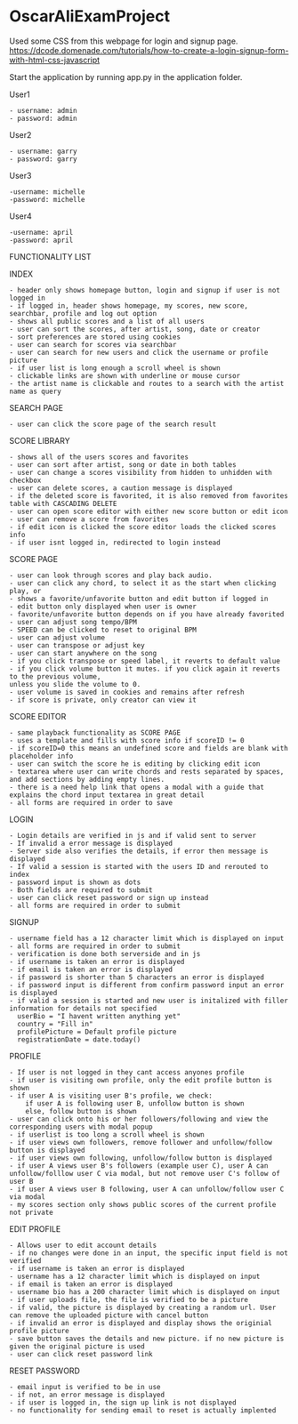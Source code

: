 # OscarAliExamProject

Used some CSS from this webpage for login and signup page. https://dcode.domenade.com/tutorials/how-to-create-a-login-signup-form-with-html-css-javascript

Start the application by running app.py in the application folder.

User1

    - username: admin
    - password: admin

User2

    - username: garry
    - password: garry

User3

    -username: michelle
    -password: michelle

User4

    -username: april
    -password: april


FUNCTIONALITY LIST

INDEX 

    - header only shows homepage button, login and signup if user is not logged in
    - if logged in, header shows homepage, my scores, new score, searchbar, profile and log out option
    - shows all public scores and a list of all users
    - user can sort the scores, after artist, song, date or creator
    - sort preferences are stored using cookies
    - user can search for scores via searchbar 
    - user can search for new users and click the username or profile picture
    - if user list is long enough a scroll wheel is shown
    - clickable links are shown with underline or mouse cursor
    - the artist name is clickable and routes to a search with the artist name as query 

SEARCH PAGE

    - user can click the score page of the search result


SCORE LIBRARY

    - shows all of the users scores and favorites
    - user can sort after artist, song or date in both tables
    - user can change a scores visibility from hidden to unhidden with checkbox
    - user can delete scores, a caution message is displayed
    - if the deleted score is favorited, it is also removed from favorites table with CASCADING DELETE
    - user can open score editor with either new score button or edit icon
    - user can remove a score from favorites
    - if edit icon is clicked the score editor loads the clicked scores info
    - if user isnt logged in, redirected to login instead

SCORE PAGE

    - user can look through scores and play back audio.
    - user can click any chord, to select it as the start when clicking play, or 
    - shows a favorite/unfavorite button and edit button if logged in
    - edit button only displayed when user is owner
    - favorite/unfavorite button depends on if you have already favorited
    - user can adjust song tempo/BPM
    - SPEED can be clicked to reset to original BPM
    - user can adjust volume
    - user can transpose or adjust key 
    - user can start anywhere on the song
    - if you click transpose or speed label, it reverts to default value
    - if you click volume button it mutes. if you click again it reverts to the previous volume,
    unless you slide the volume to 0.
    - user volume is saved in cookies and remains after refresh
    - if score is private, only creator can view it

SCORE EDITOR

    - same playback functionality as SCORE PAGE
    - uses a template and fills with score info if scoreID != 0
    - if scoreID=0 this means an undefined score and fields are blank with placeholder info
    - user can switch the score he is editing by clicking edit icon
    - textarea where user can write chords and rests separated by spaces, and add sections by adding empty lines. 
    - there is a need help link that opens a modal with a guide that explains the chord input textarea in great detail
    - all forms are required in order to save

LOGIN

    - Login details are verified in js and if valid sent to server
    - If invalid a error message is displayed
    - Server side also verifies the details, if error then message is displayed
    - If valid a session is started with the users ID and rerouted to index
    - password input is shown as dots
    - Both fields are required to submit
    - user can click reset password or sign up instead
    - all forms are required in order to submit

SIGNUP

    - username field has a 12 character limit which is displayed on input
    - all forms are required in order to submit
    - verification is done both serverside and in js
    - if username is taken an error is displayed
    - if email is taken an error is displayed
    - if password is shorter than 5 characters an error is displayed
    - if password input is different from confirm password input an error is displayed
    - if valid a session is started and new user is initalized with filler information for details not specified
      userBio = "I havent written anything yet"
      country = "Fill in"
      profilePicture = Default profile picture
      registrationDate = date.today()

PROFILE 

    - If user is not logged in they cant access anyones profile
    - if user is visiting own profile, only the edit profile button is shown
    - if user A is visiting user B's profile, we check:
        if user A is following user B, unfollow button is shown
        else, follow button is shown
    - user can click onto his or her followers/following and view the corresponding users with modal popup
    - if userlist is too long a scroll wheel is shown
    - if user views own followers, remove follower and unfollow/follow button is displayed
    - if user views own following, unfollow/follow button is displayed
    - if user A views user B's followers (example user C), user A can unfollow/folllow user C via modal, but not remove user C's follow of user B
    - if user A views user B following, user A can unfollow/follow user C via modal
    - my scores section only shows public scores of the current profile not private

EDIT PROFILE

    - Allows user to edit account details
    - if no changes were done in an input, the specific input field is not verified
    - if username is taken an error is displayed
    - username has a 12 character limit which is displayed on input
    - if email is taken an error is displayed
    - username bio has a 200 character limit which is displayed on input
    - if user uploads file, the file is verified to be a picture 
    - if valid, the picture is displayed by creating a random url. User can remove the uploaded picture with cancel button
    - if invalid an error is displayed and display shows the originial profile picture
    - save button saves the details and new picture. if no new picture is given the original picture is used
    - user can click reset password link

RESET PASSWORD

    - email input is verified to be in use
    - if not, an error message is displayed 
    - if user is logged in, the sign up link is not displayed
    - no functionality for sending email to reset is actually implented



